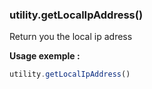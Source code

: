 ### utility.getLocalIpAddress()

Return you the local ip adress

**Usage exemple :**
```js
utility.getLocalIpAddress()
```